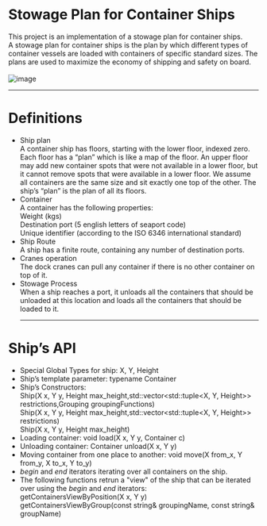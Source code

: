 # Stowage Plan for Container Ships <br/>
This project is an implementation of a stowage plan for container ships.<br/>
A stowage plan for container ships is the plan by which different types of container vessels are loaded with containers of specific standard sizes. The plans are used to maximize the economy of shipping and safety on board. <br/>  <br/>
![image](https://user-images.githubusercontent.com/98098222/156610179-9d7a10f5-35b5-49e4-b3ce-f861f7c81de1.png) <br/>
_________________________________________________________________________________________________________________________________________________________________________________

# Definitions <br/>
- Ship plan<br/>
  A container ship has floors, starting with the lower floor, indexed zero. Each floor has a “plan” which is like a map of the floor.
  An upper floor may add new container spots that were not available in a lower floor, but
  it cannot remove spots that were available in a lower floor.
  We assume all containers are the same size and sit exactly one top of the other.
  The ship’s “plan” is the plan of all its floors. <br/>
- Container <br/>
  A container has the following properties: <br/>
  Weight (kgs) <br/>
  Destination port (5 english letters of seaport code) <br/>
   Unique identifier (according to the ISO 6346 international standard) <br/>
- Ship Route <br/>
  A ship has a finite route, containing any number of destination ports. <br/>
- Cranes operation <br/>
  The dock cranes can pull any container if there is no other container on top of it. <br/>
- Stowage Process  <br/>
  When a ship reaches a port, it unloads all the containers that should be unloaded at this location and loads all the containers that should be loaded to it. <br/>
  ________________________________________________________________________________________________________________________________________________________________________________
# Ship’s API <br/>
- Special Global Types for ship: X, Y, Height  <br/>
- Ship’s template parameter: typename Container <br/>
- Ship’s Constructors:  <br/>
  Ship(X x, Y y, Height max_height,std::vector<std::tuple<X, Y, Height>> restrictions,Grouping<Container> groupingFunctions) <br/>
  Ship(X x, Y y, Height max_height,std::vector<std::tuple<X, Y, Height>> restrictions) <br/>
  Ship(X x, Y y, Height max_height) <br/>
- Loading container: void load(X x, Y y, Container c) <br/>
- Unloading container: Container unload(X x, Y y) <br/>
- Moving container from one place to another: void move(X from_x, Y from_y, X to_x, Y to_y) <br/>
- *begin* and *end* iterators iterating over all containers on the ship.  <br/>
- The following functions retrun a "view" of the ship that can be iterated over using the *begin* and *end* iterators:  <br/>
  getContainersViewByPosition(X x, Y y) <br/>
  getContainersViewByGroup(const string& groupingName, const string& groupName) <br/>
  
  
